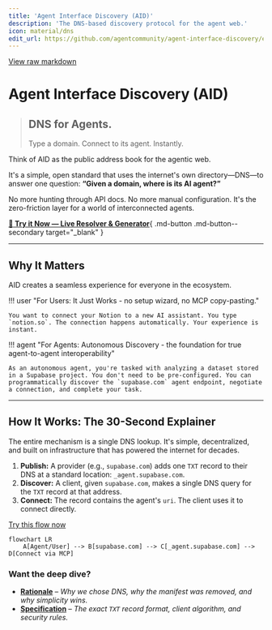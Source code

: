 ```yaml
---
title: 'Agent Interface Discovery (AID)'
description: 'The DNS-based discovery protocol for the agent web.'
icon: material/dns
edit_url: https://github.com/agentcommunity/agent-interface-discovery/edit/main/packages/docs/index.md
---
```


[View raw markdown](https://github.com/agentcommunity/agent-interface-discovery/raw/main/packages/docs/specification.md)

# Agent Interface Discovery (AID)

> ## DNS for Agents.
>
> Type a domain. Connect to its agent. Instantly.

Think of AID as the public address book for the agentic web.

It's a simple, open standard that uses the internet's own directory—DNS—to answer one question: **“Given a domain, where is its AI agent?”**

No more hunting through API docs. No more manual configuration. It's the zero-friction layer for a world of interconnected agents.

[**:rocket: Try it Now — Live Resolver & Generator**](https://aid.agentcommunity.org/workbench){ .md-button .md-button--secondary target="\_blank" }

---

## Why It Matters

AID creates a seamless experience for everyone in the ecosystem.

!!! user "For Users: It Just Works - no setup wizard, no MCP copy-pasting."

    You want to connect your Notion to a new AI assistant. You type `notion.so`. The connection happens automatically. Your experience is instant.

!!! agent "For Agents: Autonomous Discovery - the foundation for true agent-to-agent interoperability"

    As an autonomous agent, you're tasked with analyzing a dataset stored in a Supabase project. You don't need to be pre-configured. You can programmatically discover the `supabase.com` agent endpoint, negotiate a connection, and complete your task.

---

## How It Works: The 30-Second Explainer

The entire mechanism is a single DNS lookup. It's simple, decentralized, and built on infrastructure that has powered the internet for decades.

1.  **Publish:** A provider (e.g., `supabase.com`) adds one `TXT` record to their DNS at a standard location: `_agent.supabase.com`.
2.  **Discover:** A client, given `supabase.com`, makes a single DNS query for the `TXT` record at that address.
3.  **Connect:** The record contains the agent's `uri`. The client uses it to connect directly.

[Try this flow now](aid.agentcommunity.org/workbench)

```mermaid
flowchart LR
    A[Agent/User] --> B[supabase.com] --> C[_agent.supabase.com] --> D[Connect via MCP]
```

### Want the deep dive?

- [**Rationale**](rationale.md) – _Why we chose DNS, why the manifest was removed, and why simplicity wins._
- [**Specification**](v1/specification.md) – _The exact `TXT` record format, client algorithm, and security rules._
